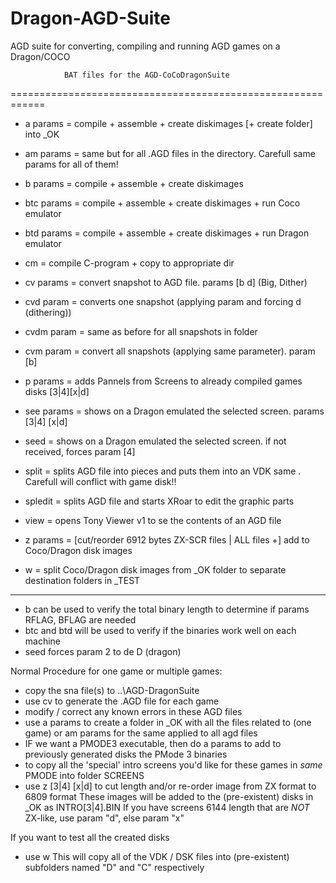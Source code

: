 # Dragon-AGD-Suite
AGD suite for converting, compiling and running AGD games on a Dragon/COCO

				BAT files for the AGD-CoCoDragonSuite
============================================================
* a <name> params   = compile + assemble + create diskimages [+ create folder] into _OK
* am       params   = same but for all .AGD files in the directory. Carefull same params for all of them!
* b <name> params   = compile + assemble + create diskimages

* btc <name> params = compile + assemble + create diskimages + run Coco emulator
* btd <name> params = compile + assemble + create diskimages + run Dragon emulator

* cm <name>         = compile C-program + copy to appropriate dir

* cv <name> params  = convert snapshot to AGD file. params [b d] (Big, Dither)
* cvd <name> param  = converts one snapshot (applying param and forcing d (dithering))
* cvdm      param   = same as before for all snapshots in folder
* cvm       param   = convert all snapshots (applying same parameter). param [b]

* p params          = adds Pannels from Screens to already compiled games disks [3|4][x|d]

* see <name> params = shows on a Dragon emulated the selected screen. params [3|4] [x|d]
* seed <name> 	  = shows on a Dragon emulated the selected screen. if not received, forces param [4]

* split <name>      = splits AGD file into pieces and puts them into an VDK same <name>. Carefull will conflict with game disk!!
* spledit <name>    = splits AGD file and starts XRoar to edit the graphic parts

* view <name>       = opens Tony Viewer v1 to se the contents of an AGD file

* z        params   = [cut/reorder 6912 bytes ZX-SCR files | ALL files +] add to Coco/Dragon disk images
* w                 = split Coco/Dragon disk images from _OK folder to separate destination folders in _TEST

-------------------------------------------------------------------------------------------------------------

* b   can be used to verify the total binary length to determine if params RFLAG, BFLAG are needed
* btc and btd will be used to verify if the binaries work well on each machine
* seed forces param 2 to de D (dragon)

Normal Procedure for one game or multiple games:
* copy the sna file(s) to ..\AGD-DragonSuite
* use cv <name> to generate the .AGD file for each game
* modify / correct any known errors in these AGD files
* use   a <name> params to create a folder in _OK with all the files related to <name> (one game)
    or  am       params for the same applied to all agd files
* IF we want a PMODE3 executable, then do
	a <name> params to add to previously generated disks the PMode 3 binaries
* to copy all the 'special' intro screens you'd like for these games in *same* PMODE into folder SCREENS
* use   z [3|4] [x|d] to cut length and/or re-order image from ZX format to 6809 format
	These images will be added to the (pre-existent) disks in _OK as INTRO[3|4].BIN
	If you have screens 6144 length that are *NOT* ZX-like, use param "d", else param "x"

If you want to test all the created disks
* use   w
This will copy all of the VDK / DSK files into (pre-existent) subfolders named "D" and "C" respectively
